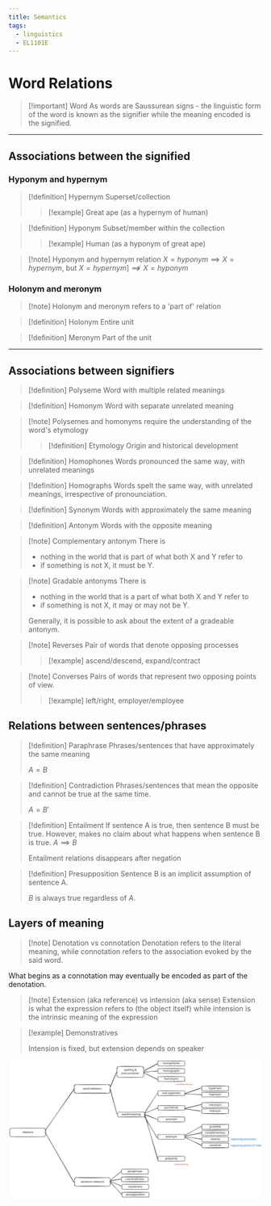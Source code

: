 ```yaml
---
title: Semantics
tags:
  - linguistics
  - EL1101E
---
```


# Word Relations

> [!important] Word
> As words are Saussurean signs  - the linguistic form of the word is known as the signifier while the meaning encoded is the signified.

---

## Associations between the signified

### Hyponym and hypernym

> [!definition] Hypernym
> Superset/collection
> 
> > [!example]
> > Great ape (as a hypernym of human)

> [!definition] Hyponym
> Subset/member within the collection
> 
> > [!example]
>  Human (as a hyponym of great ape)

> [!note] Hyponym and hypernym relation
> $X = hyponym \implies X = hypernym$, but $X = hypernym ] \not\implies X = hyponym$

### Holonym and meronym

> [!note] Holonym and meronym refers to a 'part of' relation

> [!definition] Holonym
> Entire unit

> [!definition] Meronym
> Part of the unit

---

## Associations between signifiers

> [!definition] Polyseme
> Word with multiple related meanings

> [!definition] Homonym
> Word with separate unrelated meaning

> [!note] Polysemes and homonyms require the understanding of the word's etymology
> > [!definition] Etymology
> > Origin and historical development

> [!definition] Homophones
> Words pronounced the same way, with unrelated meanings

> [!definition] Homographs
> Words spelt the same way, with unrelated meanings, irrespective of pronounciation.

> [!definition] Synonym
> Words with approximately the same meaning

> [!definition] Antonym
> Words with the opposite meaning

> [!note] Complementary antonym
> There is
> - nothing in the world that is part of what both X and Y refer to
> - if something is not X, it must be Y.

> [!note] Gradable antonyms
> There is
> - nothing in the world that is a part of what both X and Y refer to
> - if something is not X, it may or may not be Y.
> 
> Generally, it is possible to ask about the extent of a gradeable antonym.

> [!note] Reverses
> Pair of words that denote opposing processes
> 
> > [!example] ascend/descend, expand/contract

> [!note] Converses
> Pairs of words that represent two opposing points of view.
> > [!example] left/right, employer/employee

## Relations between sentences/phrases

> [!definition] Paraphrase
> Phrases/sentences that have approximately the same meaning
> 
> $A = B$

> [!definition] Contradiction
> Phrases/sentences that mean the opposite and cannot be true at the same time.
> 
> $A = B'$

> [!definition] Entailment
> If sentence A is true, then sentence B must be true. However, makes no claim about what happens when sentence B is true. 
> $A \implies B$
> 
> Entailment relations disappears after negation

> [!definition] Presupposition
> Sentence B is an implicit assumption of sentence A.
> 
> $B$ is always true regardless of $A$.
> 

## Layers of meaning

> [!note] Denotation vs connotation
> Denotation refers to the literal meaning, while connotation refers to the association evoked by the said word.

What begins as a connotation may eventually be encoded as part of the denotation.

> [!note] Extension (aka reference) vs intension (aka sense)
> Extension is what the expression refers to (the object itself) while intension is the intrinsic meaning of the expression

> [!example] Demonstratives
> 
> Intension is fixed, but extension depends on speaker

![](media/semantics.svg)